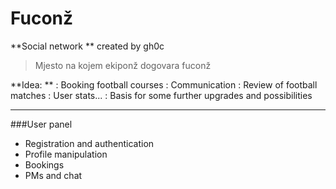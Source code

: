 Fuconž
===================
**Social network ** created by gh0c
> Mjesto na kojem ekiponž dogovara fuconž

**Idea: **
: Booking football courses
: Communication
: Review of football matches
: User stats... 
: Basis for some further upgrades and possibilities


----------

###User panel
 - <i class = "icon-key"></i> Registration and authentication
 - <i class = "icon-cog"></i> Profile manipulation
 - <i class = "icon-calendar"></i> Bookings
 - <i class = "icon-"></i> PMs and chat
